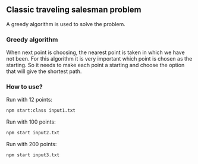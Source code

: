 ## Classic traveling salesman problem

A greedy algorithm is used to solve the problem.

### Greedy algorithm

When next point is choosing, the nearest point is taken in which we have not been.
For this algorithm it is very important which point is chosen as the starting. So it needs to make each point a starting and choose the option that will give the shortest path.

### How to use?

Run with 12 points: 
```bash
npm start:class input1.txt
```

Run with 100 points:
```bash
npm start input2.txt
```

Run with 200 points:
```bash
npm start input3.txt
```
